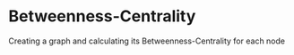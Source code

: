 # Betweenness-Centrality
Creating a graph and calculating its Betweenness-Centrality for each node 
